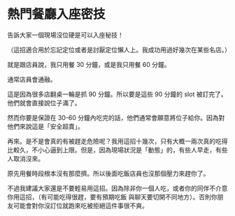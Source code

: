 # 熱門餐廳入座密技

告訴大家一個現場沒位硬是可以入座秘技！

（這招適合用於忘記定位或者是討厭定位懶人上。我成功用過好幾次在某些名店。）

就是跟店員說，我只用餐 30 分鐘，或是我只用餐 60 分鐘。

通常店員會通融。

這是因為很多店翻桌一輪是抓 90 分鐘。所以要是這些 90 分鐘的 slot 被訂完了。他們就會直接說位子滿了。

然而你要是保證在 30-60 分鐘內吃完的話，他們通常會願意將位子給你。因為對他們來說這是「安全超賣」。

再來。是不是會真的有被趕走危險呢？我用這招十幾次，只有大概一兩次真的吃得比較久，不小心逼到上限。但是，因為現場狀況是「動態」的，有些人早走，有些人取消沒來。

原先用餐時段根本沒有那麼擠。所以後面吃飯店員也沒那個壓力來趕你了。

不過我建議大家還是不要輕易用這招。因為除非你一個人吃，或者你的同伴不介意你用這招，（有可能吃得很趕，要有預期吃飯
與聊天要切開不同地方）。否則你朋友可能會對你沒訂位就跑來吃被拒絕這件事很不爽。
